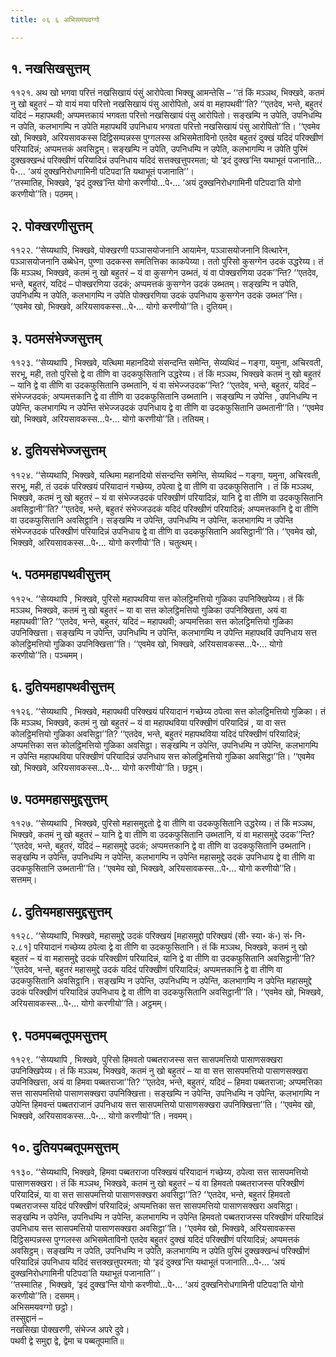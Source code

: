 ```yaml
---
title: ०६ ६ अभिसमयवग्गो

---
```



## १. नखसिखसुत्तम्

११२१. अथ खो भगवा परित्तं नखसिखायं पंसुं आरोपेत्वा भिक्खू आमन्तेसि – ‘‘तं किं मञ्ञथ, भिक्खवे, कतमं नु खो बहुतरं – यो वायं मया परित्तो नखसिखायं पंसु आरोपितो, अयं वा महापथवी’’ति? ‘‘एतदेव, भन्ते, बहुतरं यदिदं – महापथवी; अप्पमत्तकायं भगवता परित्तो नखसिखायं पंसु आरोपितो। सङ्खम्पि न उपेति, उपनिधम्पि न उपेति, कलभागम्पि न उपेति महापथविं उपनिधाय भगवता परित्तो नखसिखायं पंसु आरोपितो’’ति। ‘‘एवमेव खो, भिक्खवे, अरियसावकस्स दिट्ठिसम्पन्नस्स पुग्गलस्स अभिसमेताविनो एतदेव बहुतरं दुक्खं यदिदं परिक्खीणं परियादिन्नं; अप्पमत्तकं अवसिट्ठम्। सङ्खम्पि न उपेति, उपनिधम्पि न उपेति, कलभागम्पि न उपेति पुरिमं दुक्खक्खन्धं परिक्खीणं परियादिन्नं उपनिधाय यदिदं सत्तक्खत्तुपरमता; यो ‘इदं दुक्ख’न्ति यथाभूतं पजानाति…पे॰… ‘अयं दुक्खनिरोधगामिनी पटिपदा’ति यथाभूतं पजानाति’’।  
‘‘तस्मातिह, भिक्खवे, ‘इदं दुक्ख’न्ति योगो करणीयो…पे॰… ‘अयं दुक्खनिरोधगामिनी पटिपदा’ति योगो करणीयो’’ति। पठमम्।  


## २. पोक्खरणीसुत्तम्

११२२. ‘‘सेय्यथापि, भिक्खवे, पोक्खरणी पञ्ञासयोजनानि आयामेन, पञ्ञासयोजनानि वित्थारेन, पञ्ञासयोजनानि उब्बेधेन, पुण्णा उदकस्स समतित्तिका काकपेय्या। ततो पुरिसो कुसग्गेन उदकं उद्धरेय्य। तं किं मञ्ञथ, भिक्खवे, कतमं नु खो बहुतरं – यं वा कुसग्गेन उब्भतं, यं वा पोक्खरणिया उदक’’न्ति? ‘‘एतदेव, भन्ते, बहुतरं, यदिदं – पोक्खरणिया उदकं; अप्पमत्तकं कुसग्गेन उदकं उब्भतम्। सङ्खम्पि न उपेति, उपनिधम्पि न उपेति, कलभागम्पि न उपेति पोक्खरणिया उदकं उपनिधाय कुसग्गेन उदकं उब्भत’’न्ति। ‘‘एवमेव खो, भिक्खवे, अरियसावकस्स…पे॰… योगो करणीयो’’ति। दुतियम्।  


## ३. पठमसंभेज्जसुत्तम्

११२३. ‘‘सेय्यथापि , भिक्खवे, यत्थिमा महानदियो संसन्दन्ति समेन्ति, सेय्यथिदं – गङ्गा, यमुना, अचिरवती, सरभू, मही, ततो पुरिसो द्वे वा तीणि वा उदकफुसितानि उद्धरेय्य। तं किं मञ्ञथ, भिक्खवे कतमं नु खो बहुतरं – यानि द्वे वा तीणि वा उदकफुसितानि उब्भतानि, यं वा संभेज्जउदक’’न्ति? ‘‘एतदेव, भन्ते, बहुतरं, यदिदं – संभेज्जउदकं; अप्पमत्तकानि द्वे वा तीणि वा उदकफुसितानि उब्भतानि। सङ्खम्पि न उपेन्ति , उपनिधम्पि न उपेन्ति, कलभागम्पि न उपेन्ति संभेज्जउदकं उपनिधाय द्वे वा तीणि वा उदकफुसितानि उब्भतानी’’ति। ‘‘एवमेव खो, भिक्खवे, अरियसावकस्स…पे॰… योगो करणीयो’’ति। ततियम्।  


## ४. दुतियसंभेज्जसुत्तम्

११२४. ‘‘सेय्यथापि, भिक्खवे, यत्थिमा महानदियो संसन्दन्ति समेन्ति, सेय्यथिदं – गङ्गा, यमुना, अचिरवती, सरभू, मही, तं उदकं परिक्खयं परियादानं गच्छेय्य, ठपेत्वा द्वे वा तीणि वा उदकफुसितानि । तं किं मञ्ञथ, भिक्खवे, कतमं नु खो बहुतरं – यं वा संभेज्जउदकं परिक्खीणं परियादिन्नं, यानि द्वे वा तीणि वा उदकफुसितानि अवसिट्ठानी’’ति? ‘‘एतदेव, भन्ते, बहुतरं संभेज्जउदकं यदिदं परिक्खीणं परियादिन्नं; अप्पमत्तकानि द्वे वा तीणि वा उदकफुसितानि अवसिट्ठानि। सङ्खम्पि न उपेन्ति, उपनिधम्पि न उपेन्ति, कलभागम्पि न उपेन्ति संभेज्जउदकं परिक्खीणं परियादिन्नं उपनिधाय द्वे वा तीणि वा उदकफुसितानि अवसिट्ठानी’’ति। ‘‘एवमेव खो, भिक्खवे, अरियसावकस्स…पे॰… योगो करणीयो’’ति। चतुत्थम्।  


## ५. पठममहापथवीसुत्तम्

११२५. ‘‘सेय्यथापि , भिक्खवे, पुरिसो महापथविया सत्त कोलट्ठिमत्तियो गुळिका उपनिक्खिपेय्य। तं किं मञ्ञथ, भिक्खवे, कतमं नु खो बहुतरं – या वा सत्त कोलट्ठिमत्तियो गुळिका उपनिक्खित्ता, अयं वा महापथवी’’ति? ‘‘एतदेव, भन्ते, बहुतरं, यदिदं – महापथवी; अप्पमत्तिका सत्त कोलट्ठिमत्तियो गुळिका उपनिक्खित्ता। सङ्खम्पि न उपेन्ति, उपनिधम्पि न उपेन्ति, कलभागम्पि न उपेन्ति महापथविं उपनिधाय सत्त कोलट्ठिमत्तियो गुळिका उपनिक्खित्ता’’ति। ‘‘एवमेव खो, भिक्खवे, अरियसावकस्स…पे॰… योगो करणीयो’’ति। पञ्चमम्।  


## ६. दुतियमहापथवीसुत्तम्

११२६. ‘‘सेय्यथापि , भिक्खवे, महापथवी परिक्खयं परियादानं गच्छेय्य ठपेत्वा सत्त कोलट्ठिमत्तियो गुळिका। तं किं मञ्ञथ, भिक्खवे, कतमं नु खो बहुतरं – यं वा महापथविया परिक्खीणं परियादिन्नं , या वा सत्त कोलट्ठिमत्तियो गुळिका अवसिट्ठा’’ति? ‘‘एतदेव, भन्ते, बहुतरं महापथविया यदिदं परिक्खीणं परियादिन्नं; अप्पमत्तिका सत्त कोलट्ठिमत्तियो गुळिका अवसिट्ठा। सङ्खम्पि न उपेन्ति, उपनिधम्पि न उपेन्ति, कलभागम्पि न उपेन्ति महापथविया परिक्खीणं परियादिन्नं उपनिधाय सत्त कोलट्ठिमत्तियो गुळिका अवसिट्ठा’’ति। ‘‘एवमेव खो, भिक्खवे, अरियसावकस्स…पे॰… योगो करणीयो’’ति। छट्ठम्।  


## ७. पठममहासमुद्दसुत्तम्

११२७. ‘‘सेय्यथापि , भिक्खवे, पुरिसो महासमुद्दतो द्वे वा तीणि वा उदकफुसितानि उद्धरेय्य। तं किं मञ्ञथ, भिक्खवे, कतमं नु खो बहुतरं – यानि द्वे वा तीणि वा उदकफुसितानि उब्भतानि, यं वा महासमुद्दे उदक’’न्ति? ‘‘एतदेव, भन्ते, बहुतरं, यदिदं – महासमुद्दे उदकं; अप्पमत्तकानि द्वे वा तीणि वा उदकफुसितानि उब्भतानि। सङ्खम्पि न उपेन्ति, उपनिधम्पि न उपेन्ति, कलभागम्पि न उपेन्ति महासमुद्दे उदकं उपनिधाय द्वे वा तीणि वा उदकफुसितानि उब्भतानी’’ति। ‘‘एवमेव खो, भिक्खवे, अरियसावकस्स…पे॰… योगो करणीयो’’ति। सत्तमम्।  


## ८. दुतियमहासमुद्दसुत्तम्

११२८. ‘‘सेय्यथापि, भिक्खवे, महासमुद्दे उदकं परिक्खयं [महासमुद्दो परिक्खयं (सी॰ स्या॰ कं॰) सं॰ नि॰ २.८१] परियादानं गच्छेय्य ठपेत्वा द्वे वा तीणि वा उदकफुसितानि। तं किं मञ्ञथ, भिक्खवे, कतमं नु खो बहुतरं – यं वा महासमुद्दे उदकं परिक्खीणं परियादिन्नं, यानि द्वे वा तीणि वा उदकफुसितानि अवसिट्ठानी’’ति? ‘‘एतदेव, भन्ते, बहुतरं महासमुद्दे उदकं यदिदं परिक्खीणं परियादिन्नं; अप्पमत्तकानि द्वे वा तीणि वा उदकफुसितानि अवसिट्ठानि। सङ्खम्पि न उपेन्ति, उपनिधम्पि न उपेन्ति, कलभागम्पि न उपेन्ति महासमुद्दे उदकं परिक्खीणं परियादिन्नं उपनिधाय द्वे वा तीणि वा उदकफुसितानि अवसिट्ठानी’’ति। ‘‘एवमेव खो, भिक्खवे, अरियसावकस्स…पे॰… योगो करणीयो’’ति। अट्ठमम्।  


## ९. पठमपब्बतूपमसुत्तम्

११२९. ‘‘सेय्यथापि , भिक्खवे, पुरिसो हिमवतो पब्बतराजस्स सत्त सासपमत्तियो पासाणसक्खरा उपनिक्खिपेय्य। तं किं मञ्ञथ, भिक्खवे, कतमं नु खो बहुतरं – या वा सत्त सासपमत्तियो पासाणसक्खरा उपनिक्खित्ता, अयं वा हिमवा पब्बतराजा’’ति? ‘‘एतदेव, भन्ते, बहुतरं, यदिदं – हिमवा पब्बतराजा; अप्पमत्तिका सत्त सासपमत्तियो पासाणसक्खरा उपनिक्खित्ता। सङ्खम्पि न उपेन्ति, उपनिधम्पि न उपेन्ति, कलभागम्पि न उपेन्ति हिमवन्तं पब्बतराजानं उपनिधाय सत्त सासपमत्तियो पासाणसक्खरा उपनिक्खित्ता’’ति। ‘‘एवमेव खो, भिक्खवे, अरियसावकस्स…पे॰… योगो करणीयो’’ति। नवमम्।  


## १०. दुतियपब्बतूपमसुत्तम्

११३०. ‘‘सेय्यथापि, भिक्खवे, हिमवा पब्बतराजा परिक्खयं परियादानं गच्छेय्य, ठपेत्वा सत्त सासपमत्तियो पासाणसक्खरा। तं किं मञ्ञथ, भिक्खवे, कतमं नु खो बहुतरं – यं वा हिमवतो पब्बतराजस्स परिक्खीणं परियादिन्नं, या वा सत्त सासपमत्तियो पासाणसक्खरा अवसिट्ठा’’ति? ‘‘एतदेव, भन्ते, बहुतरं हिमवतो पब्बतराजस्स यदिदं परिक्खीणं परियादिन्नं; अप्पमत्तिका सत्त सासपमत्तियो पासाणसक्खरा अवसिट्ठा। सङ्खम्पि न उपेन्ति, उपनिधम्पि न उपेन्ति, कलभागम्पि न उपेन्ति हिमवतो पब्बतराजस्स परिक्खीणं परियादिन्नं उपनिधाय सत्त सासपमत्तियो पासाणसक्खरा अवसिट्ठा’’ति। ‘‘एवमेव खो, भिक्खवे, अरियसावकस्स दिट्ठिसम्पन्नस्स पुग्गलस्स अभिसमेताविनो एतदेव बहुतरं दुक्खं यदिदं परिक्खीणं परियादिन्नं; अप्पमत्तकं अवसिट्ठम्। सङ्खम्पि न उपेति, उपनिधम्पि न उपेति, कलभागम्पि न उपेति पुरिमं दुक्खक्खन्धं परिक्खीणं परियादिन्नं उपनिधाय यदिदं सत्तक्खत्तुपरमता; यो ‘इदं दुक्ख’न्ति यथाभूतं पजानाति…पे॰… ‘अयं दुक्खनिरोधगामिनी पटिपदा’ति यथाभूतं पजानाति’’।  
‘‘तस्मातिह , भिक्खवे, ‘इदं दुक्ख’न्ति योगो करणीयो…पे॰… ‘अयं दुक्खनिरोधगामिनी पटिपदा’ति योगो करणीयो’’ति। दसमम्।  
अभिसमयवग्गो छट्ठो।  
तस्सुद्दानं –  
नखसिखा पोक्खरणी, संभेज्ज अपरे दुवे।  
पथवी द्वे समुद्दा द्वे, द्वेमा च पब्बतूपमाति॥  
